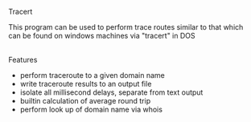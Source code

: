 Tracert
<br>

This program can be used to perform trace routes similar to that which<br>
can be found on windows machines via "tracert" in DOS<br><br>

Features
<br>
- perform traceroute to a given domain name
- write traceroute results to an output file
- isolate all millisecond delays, separate from text output
- builtin calculation of average round trip
- perform look up of domain name via whois

